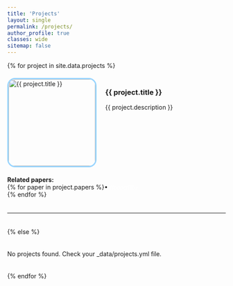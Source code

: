 ```yaml
---
title: 'Projects'
layout: single
permalink: /projects/
author_profile: true
classes: wide
sitemap: false
---
```


<div class="projects-list">
  {% for project in site.data.projects %}
  <div class="project-item">
    <img src="{{ project.image }}" alt="{{ project.title }}" class="project-image" style="border: 3px solid #99d5ff; border-radius: 18px;">
    <div class="project-info"><!--
   --><h3 margin-top=0>{{ project.title }}</h3><!--
   -->{{ project.description }}
    </div>
  </div>
  <div>
    <b>Related papers:</b><br><!---
 -->{% for paper in project.papers %}<!--
    -->• <small><i><a href="https://arxiv.org/abs/{{paper[0]}}" style="color: white; text-decoration: none">{{paper[1]}}</a></i></small><br><!--
 -->{% endfor %}
  </div>
  <hr>
  {% else %}
  <p>No projects found. Check your _data/projects.yml file.</p>
  {% endfor %}
</div>

<style>
.projects-list { display: flex; flex-direction: column; gap: 20px; }
.project-item { display: flex; align-items: flex-start; gap: 20px; padding: 0; margin: 0;  }
.project-image { width: 200px; height: auto; bject-fit: cover; display: block; padding: 0; margin: 0; align-self: flex-start;}
.project-info { flex: 1; justify-content: flex-start; padding: 0; margin: 0; align-self: flex-start;}
</style>
